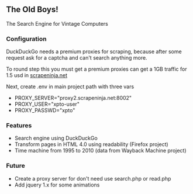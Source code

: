 ## The Old Boys!
The Search Engine for Vintage Computers

### Configuration

DuckDuckGo needs a premium proxies for scraping, because after some request ask for a captcha and can't search anything more. 

To round step this you must get a premium proxies can get a 1GB traffic for 1.5 usd in [scrapeninja.net](https://scrapeninja.net)

Next, create .env in main project path with three vars

- PROXY_SERVER="proxy2.scrapeninja.net:8002"
- PROXY_USER="xpto-user"
- PROXY_PASSWD="xpto"

### Features

- Search engine using DuckDuckGo
- Transform pages in HTML 4.0 using readability (Firefox project)
- Time machine from 1995 to 2010 (data from Wayback Machine project)

### Future

- Create a proxy server for don't need use search.php or read.php
- Add jquery 1.x for some animations